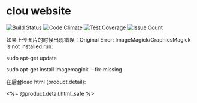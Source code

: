 # clou website
[![Build Status](https://travis-ci.org/xyixyi/clouwebsite.svg?branch=master)](https://travis-ci.org/xyixyi/clouwebsite)
[![Code Climate](https://codeclimate.com/github/xyixyi/clouwebsite/badges/gpa.svg)](https://codeclimate.com/github/xyixyi/clouwebsite)
[![Test Coverage](https://codeclimate.com/github/xyixyi/clouwebsite/badges/coverage.svg)](https://codeclimate.com/github/xyixyi/clouwebsite/coverage)
[![Issue Count](https://codeclimate.com/github/xyixyi/clouwebsite/badges/issue_count.svg)](https://codeclimate.com/github/xyixyi/clouwebsite)



如果上传图片的时候出现错误：Original Error: ImageMagick/GraphicsMagick is not installed
run:

sudo apt-get update

sudo apt-get install imagemagick --fix-missing

在后台load html (product.detail):
<div class="body" id="productbody"><%= @product.detail.html_safe %></div>